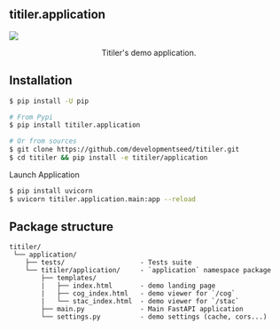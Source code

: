 ## titiler.application

<img style="max-width:400px" src="https://user-images.githubusercontent.com/10407788/115224800-53d9d980-a0db-11eb-86c3-1c94fde3ed4a.png"/>
<p align="center">Titiler's demo application.</p>

## Installation

```bash
$ pip install -U pip

# From Pypi
$ pip install titiler.application

# Or from sources
$ git clone https://github.com/developmentseed/titiler.git
$ cd titiler && pip install -e titiler/application
```

Launch Application
```bash
$ pip install uvicorn
$ uvicorn titiler.application.main:app --reload
```

## Package structure

```
titiler/
 └── application/
    ├── tests/                   - Tests suite
    └── titiler/application/     - `application` namespace package
        ├── templates/
        |   ├── index.html       - demo landing page
        |   ├── cog_index.html   - demo viewer for `/cog`
        |   └── stac_index.html  - demo viewer for `/stac`
        ├── main.py              - Main FastAPI application
        └── settings.py          - demo settings (cache, cors...)
```
